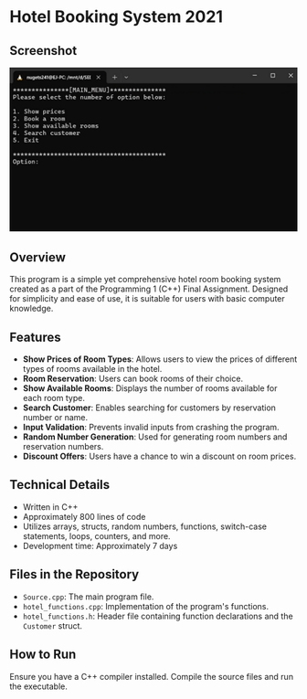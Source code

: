 # Hotel Booking System 2021

## Screenshot
![Screenshot of the Hotel Room Booking Program](main-menu.png)

## Overview
This program is a simple yet comprehensive hotel room booking system created as a part of the Programming 1 (C++) Final Assignment. Designed for simplicity and ease of use, it is suitable for users with basic computer knowledge.

## Features
- **Show Prices of Room Types**: Allows users to view the prices of different types of rooms available in the hotel.
- **Room Reservation**: Users can book rooms of their choice.
- **Show Available Rooms**: Displays the number of rooms available for each room type.
- **Search Customer**: Enables searching for customers by reservation number or name.
- **Input Validation**: Prevents invalid inputs from crashing the program.
- **Random Number Generation**: Used for generating room numbers and reservation numbers.
- **Discount Offers**: Users have a chance to win a discount on room prices.

## Technical Details
- Written in C++
- Approximately 800 lines of code
- Utilizes arrays, structs, random numbers, functions, switch-case statements, loops, counters, and more.
- Development time: Approximately 7 days

## Files in the Repository
- `Source.cpp`: The main program file.
- `hotel_functions.cpp`: Implementation of the program's functions.
- `hotel_functions.h`: Header file containing function declarations and the `Customer` struct.

## How to Run
Ensure you have a C++ compiler installed. Compile the source files and run the executable.
